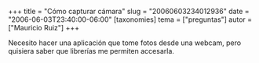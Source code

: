 +++
title = "Cómo capturar cámara"
slug = "20060603234012936"
date = "2006-06-03T23:40:00-06:00"
[taxonomies]
tema = ["preguntas"]
autor = ["Mauricio Ruiz"]
+++

Necesito hacer una aplicación que tome fotos desde una webcam, pero
quisiera saber que librerías me permiten accesarla.
